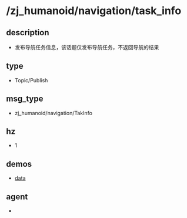 ﻿# /zj_humanoid/navigation/task_info

## description
- 发布导航任务信息，该话题仅发布导航任务，不返回导航的结果

## type
- Topic/Publish

## msg_type
- zj_humanoid/navigation/TakInfo

## hz
- 1

## demos
- [data](./rostopic_pub_zj_humanoid_navigation_task_info.yaml)

## agent
- 

